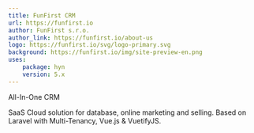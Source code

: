 ```yaml
---
title: FunFirst CRM
url: https://funfirst.io
author: FunFirst s.r.o.
author_link: https://funfirst.io/about-us
logo: https://funfirst.io/svg/logo-primary.svg
background: https://funfirst.io/img/site-preview-en.png
uses:
    package: hyn
    version: 5.x
---
```

All-In-One CRM

SaaS Cloud solution for database, online marketing and selling. Based on Laravel with Multi-Tenancy, Vue.js & VuetifyJS.
